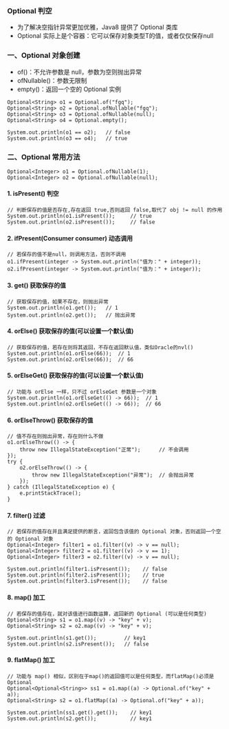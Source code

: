 ### Optional 判空
* 为了解决空指针异常更加优雅，Java8 提供了 Optional 类库
* Optional 实际上是个容器：它可以保存对象类型T的值，或者仅仅保存null


### 一、Optional 对象创建
* of()：不允许参数是 null，参数为空则抛出异常
* ofNullable()：参数无限制
* empty()：返回一个空的 Optional 实例

```
Optional<String> o1 = Optional.of("fgq");
Optional<String> o2 = Optional.ofNullable("fgq");
Optional<String> o3 = Optional.ofNullable(null);
Optional<String> o4 = Optional.empty();

System.out.println(o1 == o2);   // false
System.out.println(o3 == o4);   // true
```


### 二、Optional 常用方法
```
Optional<Integer> o1 = Optional.ofNullable(1);
Optional<Integer> o2 = Optional.ofNullable(null);
```

#### 1. isPresent() 判空
```
// 判断保存的值是否存在,存在返回 true,否则返回 false,取代了 obj != null 的作用
System.out.println(o1.isPresent());     // true
System.out.println(o2.isPresent());     // false
```

#### 2. ifPresent(Consumer consumer)  动态调用
```
// 若保存的值不是null，则调用方法，否则不调用
o1.ifPresent(integer -> System.out.println("值为：" + integer));
o2.ifPresent(integer -> System.out.println("值为：" + integer));
```


#### 3. get()  获取保存的值
```
// 获取保存的值，如果不存在，则抛出异常
System.out.println(o1.get());   // 1
System.out.println(o2.get());   // 抛出异常
```

#### 4. orElse()  获取保存的值(可以设置一个默认值)
```
// 获取保存的值，若存在则将其返回，不存在返回默认值，类似Oracle的nvl()
System.out.println(o1.orElse(66));  // 1
System.out.println(o2.orElse(66));  // 66
```

#### 5. orElseGet() 获取保存的值(可以设置一个默认值)
```
// 功能与 orElse 一样，只不过 orElseGet 参数是一个对象
System.out.println(o1.orElseGet(() -> 66));  // 1
System.out.println(o2.orElseGet(() -> 66));  // 66
```

#### 6. orElseThrow() 获取保存的值
```
// 值不存在则抛出异常，存在则什么不做
o1.orElseThrow(() -> {
    throw new IllegalStateException("正常");      // 不会调用
});
try {
    o2.orElseThrow(() -> {
        throw new IllegalStateException("异常");  // 会抛出异常
    });
} catch (IllegalStateException e) {
    e.printStackTrace();
}
```


#### 7. filter() 过滤
```
// 若保存的值存在并且满足提供的断言，返回包含该值的 Optional 对象，否则返回一个空的 Optional 对象
Optional<Integer> filter1 = o1.filter((v) -> v == null);
Optional<Integer> filter2 = o1.filter((v) -> v == 1);
Optional<Integer> filter3 = o2.filter((v) -> v == null);

System.out.println(filter1.isPresent());    // false
System.out.println(filter2.isPresent());    // true
System.out.println(filter3.isPresent());    // false
```


#### 8. map() 加工
```
// 若保存的值存在，就对该值进行函数运算，返回新的 Optional (可以是任何类型)
Optional<String> s1 = o1.map((v) -> "key" + v);
Optional<String> s2 = o2.map((v) -> "key" + v);

System.out.println(s1.get());         // key1
System.out.println(s2.isPresent());   // false
```


#### 9. flatMap() 加工
```
// 功能与 map() 相似，区别在于map()的返回值可以是任何类型，而flatMap()必须是 Optional
Optional<Optional<String>> ss1 = o1.map((a) -> Optional.of("key" + a));
Optional<String> s2 = o1.flatMap((a) -> Optional.of("key" + a));

System.out.println(ss1.get().get());    // key1
System.out.println(s2.get());           // key1
```
